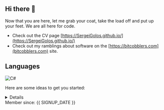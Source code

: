 ## Hi there 👋

Now that you are here, let me grab your coat, take the load off and put up your feet.  We are all here for code.

- Check out the CV page [https://SergeiGolos.github.io/](https://SergeiGolos.github.io/)
- Check out my ramblings about software on the [https://bitcobblers.com](bitcobblers.com) site.

## Languages

![C#](https://img.shields.io/badge/c%23-%23239120.svg?style=for-the-badge&logo=csharp&logoColor=white)

Here are some ideas to get you started:
<details>

- 🔭 I’m currently working on ...
- 🌱 I’m currently learning ...
- 👯 I’m looking to collaborate on ...
- 🤔 I’m looking for help with ...
- 💬 Ask me about ...
- 📫 How to reach me: ...
- 😄 Pronouns: ...
- ⚡ Fun fact: ...

</details>
Member since: {{ SIGNUP_DATE }}